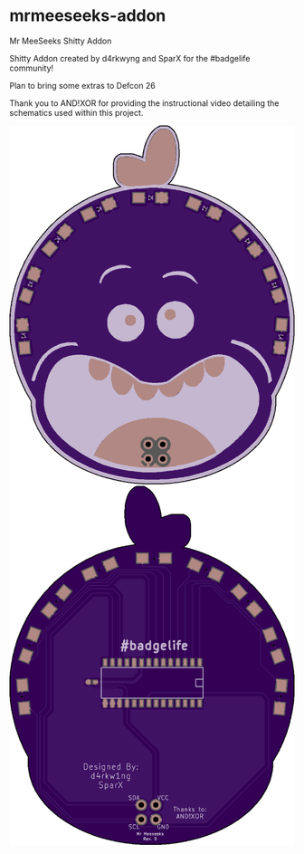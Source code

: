 # mrmeeseeks-addon
Mr MeeSeeks Shitty Addon

Shitty Addon created by d4rkwyng and SparX for the #badgelife community!

Plan to bring some extras to Defcon 26

Thank you to AND!XOR for providing the instructional video detailing the schematics used within this project.

![alt text](https://raw.githubusercontent.com/d4rkwyng/mrmeeseeks-addon/master/design/example/Front.png)
![alt text](https://raw.githubusercontent.com/d4rkwyng/mrmeeseeks-addon/master/design/example/Back.png)